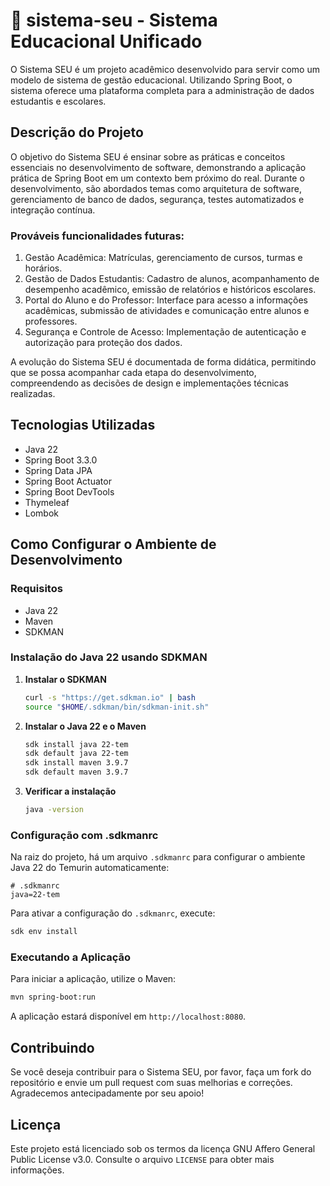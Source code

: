 # 📖 sistema-seu - Sistema Educacional Unificado

O Sistema SEU é um projeto acadêmico desenvolvido para servir como um modelo de sistema de gestão educacional. Utilizando Spring Boot, o sistema oferece uma plataforma completa para a administração de dados estudantis e escolares.

## Descrição do Projeto

O objetivo do Sistema SEU é ensinar sobre as práticas e conceitos essenciais no desenvolvimento de software, demonstrando a aplicação prática de Spring Boot em um contexto bem próximo do real. Durante o desenvolvimento, são abordados temas como arquitetura de software, gerenciamento de banco de dados, segurança, testes automatizados e integração contínua.

### Prováveis funcionalidades futuras:

1. Gestão Acadêmica: Matrículas, gerenciamento de cursos, turmas e horários.
1. Gestão de Dados Estudantis: Cadastro de alunos, acompanhamento de desempenho acadêmico, emissão de relatórios e históricos escolares.
1. Portal do Aluno e do Professor: Interface para acesso a informações acadêmicas, submissão de atividades e comunicação entre alunos e professores.
1. Segurança e Controle de Acesso: Implementação de autenticação e autorização para proteção dos dados.

A evolução do Sistema SEU é documentada de forma didática, permitindo que se possa acompanhar cada etapa do desenvolvimento, compreendendo as decisões de design e implementações técnicas realizadas.

## Tecnologias Utilizadas

- Java 22
- Spring Boot 3.3.0
- Spring Data JPA
- Spring Boot Actuator
- Spring Boot DevTools
- Thymeleaf
- Lombok

## Como Configurar o Ambiente de Desenvolvimento

### Requisitos

- Java 22
- Maven
- SDKMAN

### Instalação do Java 22 usando SDKMAN

1. **Instalar o SDKMAN**
   
   ```bash
   curl -s "https://get.sdkman.io" | bash
   source "$HOME/.sdkman/bin/sdkman-init.sh"
   ```

2. **Instalar o Java 22 e o Maven**
   
   ```bash
   sdk install java 22-tem
   sdk default java 22-tem
   sdk install maven 3.9.7
   sdk default maven 3.9.7
   ```

3. **Verificar a instalação**
   
   ```bash
   java -version
   ```

### Configuração com .sdkmanrc

Na raiz do projeto, há um arquivo `.sdkmanrc` para configurar o ambiente Java 22 do Temurin automaticamente:

```plaintext
# .sdkmanrc
java=22-tem
```

Para ativar a configuração do `.sdkmanrc`, execute:

```bash
sdk env install
```

### Executando a Aplicação

Para iniciar a aplicação, utilize o Maven:

```bash
mvn spring-boot:run
```

A aplicação estará disponível em `http://localhost:8080`.

## Contribuindo

Se você deseja contribuir para o Sistema SEU, por favor, faça um fork do repositório e envie um pull request com suas melhorias e correções. Agradecemos antecipadamente por seu apoio!

## Licença

Este projeto está licenciado sob os termos da licença GNU Affero General Public License v3.0. Consulte o arquivo `LICENSE` para obter mais informações.
